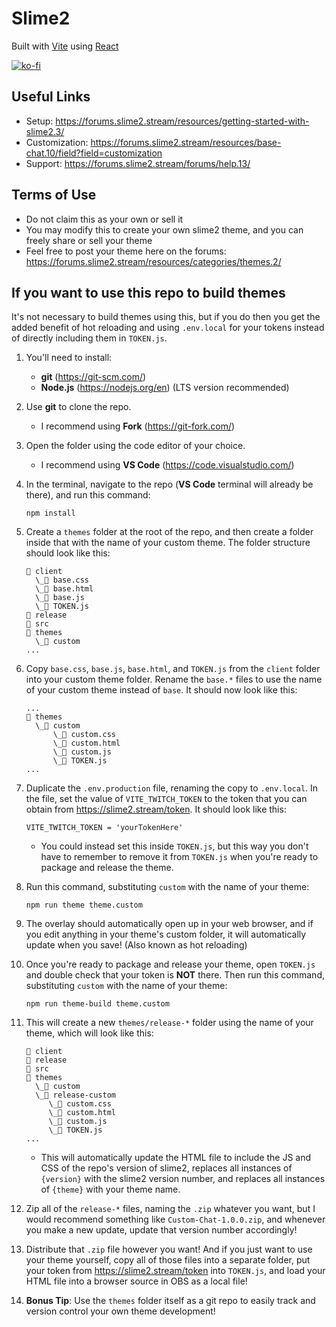 # Slime2

Built with [Vite](https://vitejs.dev/) using [React](https://react.dev/)

[![ko-fi](https://ko-fi.com/img/githubbutton_sm.svg)](https://ko-fi.com/V7V14PTBF)

## Useful Links

- Setup: https://forums.slime2.stream/resources/getting-started-with-slime2.3/
- Customization: https://forums.slime2.stream/resources/base-chat.10/field?field=customization
- Support: https://forums.slime2.stream/forums/help.13/

## Terms of Use

- Do not claim this as your own or sell it
- You may modify this to create your own slime2 theme, and you can freely share or sell your theme
- Feel free to post your theme here on the forums: https://forums.slime2.stream/resources/categories/themes.2/

## If you want to use this repo to build themes

It's not necessary to build themes using this, but if you do then you get the added benefit of hot reloading and using `.env.local` for your tokens instead of directly including them in `TOKEN.js`.

1. You'll need to install:

   - **git** (https://git-scm.com/)
   - **Node.js** (https://nodejs.org/en) (LTS version recommended)

2. Use **git** to clone the repo.

   - I recommend using **Fork** (https://git-fork.com/)

3. Open the folder using the code editor of your choice.

   - I recommend using **VS Code** (https://code.visualstudio.com/)

4. In the terminal, navigate to the repo (**VS Code** terminal will already be there), and run this command:

   ```
   npm install
   ```

5. Create a `themes` folder at the root of the repo, and then create a folder inside that with the name of your custom theme. The folder structure should look like this:

   ```
   📁 client
     \_📄 base.css
     \_📄 base.html
     \_📄 base.js
     \_📄 TOKEN.js
   📁 release
   📁 src
   📁 themes
     \_📁 custom
   ...
   ```

6. Copy `base.css`, `base.js`, `base.html`, and `TOKEN.js` from the `client` folder into your custom theme folder. Rename the `base.*` files to use the name of your custom theme instead of `base`. It should now look like this:

   ```
   ...
   📁 themes
     \_📁 custom
         \_📄 custom.css
         \_📄 custom.html
         \_📄 custom.js
         \_📄 TOKEN.js
   ...
   ```

7. Duplicate the `.env.production` file, renaming the copy to `.env.local`. In the file, set the value of `VITE_TWITCH_TOKEN` to the token that you can obtain from https://slime2.stream/token. It should look like this:

   ```shell
   VITE_TWITCH_TOKEN = 'yourTokenHere'
   ```

   - You could instead set this inside `TOKEN.js`, but this way you don't have to remember to remove it from `TOKEN.js` when you're ready to package and release the theme.

8. Run this command, substituting `custom` with the name of your theme:

   ```
   npm run theme theme.custom
   ```

9. The overlay should automatically open up in your web browser, and if you edit anything in your theme's custom folder, it will automatically update when you save! (Also known as hot reloading)

10. Once you're ready to package and release your theme, open `TOKEN.js` and double check that your token is **NOT** there. Then run this command, substituting `custom` with the name of your theme:

    ```
    npm run theme-build theme.custom
    ```

11. This will create a new `themes/release-*` folder using the name of your theme, which will look like this:

    ```
    📁 client
    📁 release
    📁 src
    📁 themes
      \_📁 custom
      \_📁 release-custom
         \_📄 custom.css
         \_📄 custom.html
         \_📄 custom.js
         \_📄 TOKEN.js
    ...
    ```

    - This will automatically update the HTML file to include the JS and CSS of the repo's version of slime2, replaces all instances of `{version}` with the slime2 version number, and replaces all instances of `{theme}` with your theme name.

12. Zip all of the `release-*` files, naming the `.zip` whatever you want, but I would recommend something like `Custom-Chat-1.0.0.zip`, and whenever you make a new update, update that version number accordingly!

13. Distribute that `.zip` file however you want! And if you just want to use your theme yourself, copy all of those files into a separate folder, put your token from https://slime2.stream/token into `TOKEN.js`, and load your HTML file into a browser source in OBS as a local file!

14. **Bonus Tip**: Use the `themes` folder itself as a git repo to easily track and version control your own theme development!

